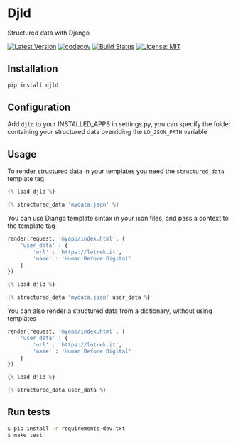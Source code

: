 # Djld

Structured data with Django

[![Latest Version](https://img.shields.io/pypi/v/djld.svg)](https://pypi.python.org/pypi/djld/)
[![codecov](https://codecov.io/gh/lotrekagency/djld/branch/master/graph/badge.svg)](https://codecov.io/gh/lotrekagency/djld)
[![Build Status](https://travis-ci.org/lotrekagency/djld.svg?branch=master)](https://travis-ci.org/lotrekagency/djld)
[![License: MIT](https://img.shields.io/badge/License-MIT-blue.svg)](https://github.com/lotrekagency/djld/blob/master/LICENSE)

## Installation
```sh
pip install djld
```

## Configuration

Add `djld` to your INSTALLED_APPS in settings.py, you can specify the folder containing your structured data overriding the `LD_JSON_PATH` variable

## Usage

To render structured data in your templates you need the `structured_data` template tag

```py
{% load djld %}

{% structured_data 'mydata.json' %}
```

You can use Django template sintax in your json files, and pass a context to the template tag

```py
render(request, 'myapp/index.html', {
    'user_data' : {
        'url' : 'https://lotrek.it',
        'name' : 'Human Before Digital'
    }
})
```

```py
{% load djld %}

{% structured_data 'mydata.json' user_data %}
```

You can also render a structured data from a dictionary, without using templates

```py
render(request, 'myapp/index.html', {
    'user_data' : {
        'url' : 'https://lotrek.it',
        'name' : 'Human Before Digital'
    }
})
```

```py
{% load djld %}

{% structured_data user_data %}
```


## Run tests
```sh
$ pip install -r requirements-dev.txt
$ make test
```

